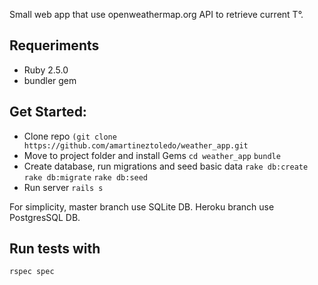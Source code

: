 Small web app that use openweathermap.org API to retrieve current T°.
## Requeriments

* Ruby 2.5.0
* bundler gem

## Get Started:
* Clone repo
`(git clone https://github.com/amartineztoledo/weather_app.git`
* Move to project folder and install Gems
`cd weather_app`
`bundle`
* Create database, run migrations and seed basic data
`rake db:create`
`rake db:migrate`
`rake db:seed`
* Run server
`rails s`

For simplicity, master branch use SQLite DB.
Heroku branch use PostgresSQL DB.

## Run tests with
`rspec spec`

